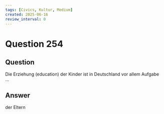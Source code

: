 ```yaml
---
tags: [Civics, Kultur, Medium]
created: 2025-06-16
review_interval: 0
---
```


# Question 254

## Question

Die Erziehung (education) der Kinder ist in Deutschland vor allem Aufgabe …

## Answer

der Eltern
